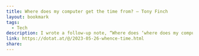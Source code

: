 ```yaml
---
title: Where does my computer get the time from? – Tony Finch
layout: bookmark
tags:
  - Tech
description: I wrote a follow-up note, “Where does ‘where does my computer get the time from?’ come from?” about some things I left out of the talk.
link: https://dotat.at/@/2023-05-26-whence-time.html
share:
---
```


